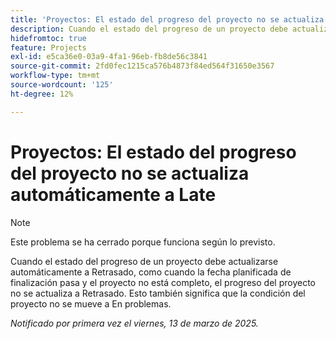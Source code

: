 ```yaml
---
title: 'Proyectos: El estado del progreso del proyecto no se actualiza automáticamente a Late'
description: Cuando el estado del progreso de un proyecto debe actualizarse automáticamente a Retrasado, como cuando la fecha planificada de finalización pasa y el proyecto no está completo, el progreso del proyecto no se actualiza a Retrasado. Esto también significa que la condición del proyecto no se mueve a En problemas.
hidefromtoc: true
feature: Projects
exl-id: e5ca36e0-03a9-4fa1-96eb-fb8de56c3841
source-git-commit: 2fd0fec1215ca576b4873f84ed564f31650e3567
workflow-type: tm+mt
source-wordcount: '125'
ht-degree: 12%

---
```


# Proyectos: El estado del progreso del proyecto no se actualiza automáticamente a Late

>[!NOTE]
>
>Este problema se ha cerrado porque funciona según lo previsto.

Cuando el estado del progreso de un proyecto debe actualizarse automáticamente a Retrasado, como cuando la fecha planificada de finalización pasa y el proyecto no está completo, el progreso del proyecto no se actualiza a Retrasado. Esto también significa que la condición del proyecto no se mueve a En problemas.

_Notificado por primera vez el viernes, 13 de marzo de 2025._
